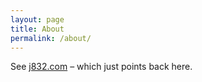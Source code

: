 ```yaml
---
layout: page
title: About
permalink: /about/
---
```


See [j832.com](https://j832.com) – which just points back here.
